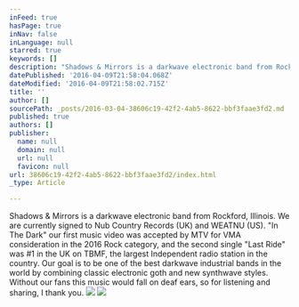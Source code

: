 ```yaml
---
inFeed: true
hasPage: true
inNav: false
inLanguage: null
starred: true
keywords: []
description: "Shadows & Mirrors is a darkwave electronic band from Rockford, Illinois. We are currently signed to Nub Country Records (UK) and WEATNU (US). \"In The Dark\" our first music video was accepted by MTV for VMA consideration in the 2016 Rock category, and the second single \"Last Ride\" was #1 in the UK on TBMF, the largest Independent radio station in the country. Our goal is to be one of the best darkwave industrial bands in the world by combining classic\_electronic goth and new synthwave styles.\_Without our fans this music would fall on deaf ears, so for listening and sharing, I thank you."
datePublished: '2016-04-09T21:58:04.068Z'
dateModified: '2016-04-09T21:58:02.715Z'
title: ''
author: []
sourcePath: _posts/2016-03-04-38606c19-42f2-4ab5-8622-bbf3faae3fd2.md
published: true
authors: []
publisher:
  name: null
  domain: null
  url: null
  favicon: null
url: 38606c19-42f2-4ab5-8622-bbf3faae3fd2/index.html
_type: Article

---
```

Shadows & Mirrors is a darkwave electronic band from Rockford, Illinois. We are currently signed to Nub Country Records (UK) and WEATNU (US). "In The Dark" our first music video was accepted by MTV for VMA consideration in the 2016 Rock category, and the second single "Last Ride" was \#1 in the UK on TBMF, the largest Independent radio station in the country. Our goal is to be one of the best darkwave industrial bands in the world by combining classic electronic goth and new synthwave styles. Without our fans this music would fall on deaf ears, so for listening and sharing, I thank you.
![](https://the-grid-user-content.s3-us-west-2.amazonaws.com/621886ff-a88c-4575-9131-98f95335cf7a.png)
![](https://the-grid-user-content.s3-us-west-2.amazonaws.com/7ef6ab15-cf1c-4490-b26d-a0ed4b8e8e5a.png)